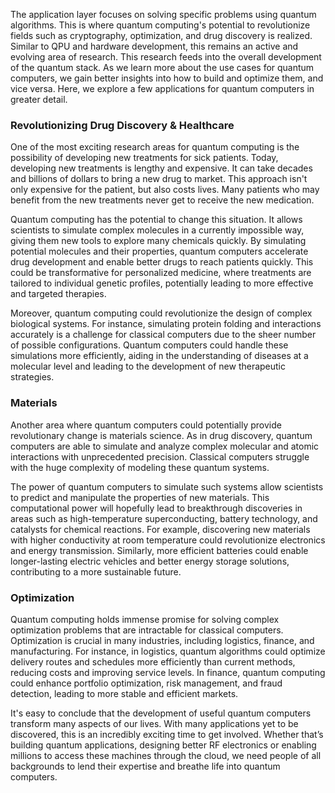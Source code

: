 
The application layer focuses on solving specific problems using quantum algorithms. This is where quantum computing's potential to revolutionize fields such as cryptography, optimization, and drug discovery is realized. Similar to QPU and hardware development, this remains an active and evolving area of research. This research feeds into the overall development of the quantum stack. As we learn more about the use cases for quantum computers, we gain better insights into how to build and optimize them, and vice versa. Here, we explore a few applications for quantum computers in greater detail.

### Revolutionizing Drug Discovery & Healthcare

One of the most exciting research areas for quantum computing is the possibility of developing new treatments for sick patients. Today, developing new treatments is lengthy and expensive. It can take decades and billions of dollars to bring a new drug to market. This approach isn't only expensive for the patient, but also costs lives. Many patients who may benefit from the new treatments never get to receive the new medication.

Quantum computing has the potential to change this situation. It allows scientists to simulate complex molecules in a currently impossible way, giving them new tools to explore many chemicals quickly. By simulating potential molecules and their properties, quantum computers accelerate drug development and enable better drugs to reach patients quickly. This could be transformative for personalized medicine, where treatments are tailored to individual genetic profiles, potentially leading to more effective and targeted therapies.

Moreover, quantum computing could revolutionize the design of complex biological systems. For instance, simulating protein folding and interactions accurately is a challenge for classical computers due to the sheer number of possible configurations. Quantum computers could handle these simulations more efficiently, aiding in the understanding of diseases at a molecular level and leading to the development of new therapeutic strategies.

### Materials

Another area where quantum computers could potentially provide revolutionary change is materials science. As in drug discovery, quantum computers are able to simulate and analyze complex molecular and atomic interactions with unprecedented precision. Classical computers struggle with the huge complexity of modeling these quantum systems.

The power of quantum computers to simulate such systems allow scientists to predict and manipulate the properties of new materials. This computational power will hopefully lead to breakthrough discoveries in areas such as high-temperature superconducting, battery technology, and catalysts for chemical reactions. For example, discovering new materials with higher conductivity at room temperature could revolutionize electronics and energy transmission. Similarly, more efficient batteries could enable longer-lasting electric vehicles and better energy storage solutions, contributing to a more sustainable future.

### Optimization

Quantum computing holds immense promise for solving complex optimization problems that are intractable for classical computers. Optimization is crucial in many industries, including logistics, finance, and manufacturing. For instance, in logistics, quantum algorithms could optimize delivery routes and schedules more efficiently than current methods, reducing costs and improving service levels. In finance, quantum computing could enhance portfolio optimization, risk management, and fraud detection, leading to more stable and efficient markets.

It's easy to conclude that the development of useful quantum computers transform many aspects of our lives. With many applications yet to be discovered, this is an incredibly exciting time to get involved. Whether that’s building quantum applications, designing better RF electronics or enabling millions to access these machines through the cloud, we need people of all backgrounds to lend their expertise and breathe life into quantum computers.

